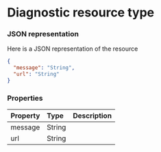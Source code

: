 # Diagnostic resource type



### JSON representation

Here is a JSON representation of the resource

```json
{
  "message": "String",
  "url": "String"
}

```
### Properties
| Property	   | Type	|Description|
|:---------------|:--------|:----------|
|message|String||
|url|String||

<!-- uuid: 76d62da4-bdc2-4f1e-a635-8757bed99307
2015-10-09 18:41:45 UTC -->